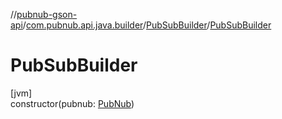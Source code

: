 //[pubnub-gson-api](../../../index.md)/[com.pubnub.api.java.builder](../index.md)/[PubSubBuilder](index.md)/[PubSubBuilder](-pub-sub-builder.md)

# PubSubBuilder

[jvm]\
constructor(pubnub: [PubNub](../../../../../pubnub-kotlin/pubnub-kotlin-api/pubnub-kotlin-api/com.pubnub.api/-pub-nub/index.md))
